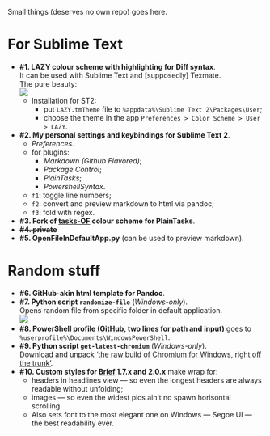 Small things (deserves no own repo) goes here.

# For Sublime Text
- **\#1. LAZY colour scheme with highlighting for Diff syntax**.  
    It can be used with Sublime Text and [supposedly] Texmate.  
    The pure beauty:  
    [![](http://storage7.static.itmages.ru/i/13/0608/h_1370707407_2730244_fb28f528b6.png)](http://storage7.static.itmages.ru/i/13/0608/h_1370707407_2730244_fb28f528b6.png)
    - Installation for ST2:
        - put `LAZY.tmTheme` file to `%appdata%\Sublime Text 2\Packages\User`;
        - choose the theme in the app `Preferences > Color Scheme > User > LAZY`.
- **\#2. My personal settings and keybindings for Sublime Text 2**.
    - _Preferences_.
    - for plugins:
        - _Markdown (Github Flavored)_;
        - _Package Control_;
        - _PlainTasks_;
        - _PowershellSyntax_.
    - `f1`: toggle line numbers;
    - `f2`: convert and preview markdown to html via pandoc;
    - `f3`: fold with regex.
- **\#3. Fork of [tasks-OF](https://github.com/poritsky/PlainTasksOF) colour scheme for PlainTasks**.
- **~~\#4. private~~**
- **\#5. OpenFileInDefaultApp.py** (can be used to preview markdown).

# Random stuff
- **\#6. GitHub-akin html template for Pandoc**.
- **\#7. Python script `randomize-file`** (_Windows-only_).  
    Opens random file from specific folder in default application.  
    [![](http://storage7.static.itmages.com/i/13/1020/h_1382288778_9465968_6ccfac0d37.png)](http://storage7.static.itmages.com/i/13/1020/h_1382288778_9465968_6ccfac0d37.png)
- **\#8. PowerShell profile ([GitHub](http://windows.github.com/), two lines for path and input)** goes to `%userprofile%\Documents\WindowsPowerShell`.
- **\#9. Python script `get-latest-chromium`** (_Windows-only_).  
    Download and unpack [‘the raw build of Chromium for Windows, right off the trunk’](https://download-chromium.appspot.com/).
- **\#10. Custom styles for [Brief](http://brief.mozdev.org/) 1.7.x and 2.0.x** make wrap for:
    - headers in headlines view — so even the longest headers are always readable without unfolding;
    - images — so even the widest pics ain’t no spawn horisontal scrolling.
    - Also sets font to the most elegant one on Windows — Segoe UI — the best readability ever.
